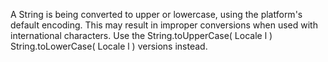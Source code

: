 A String is being converted to upper or lowercase, using the platform's default encoding. This may result in improper conversions when used with international characters. Use the  String.toUpperCase( Locale l ) String.toLowerCase( Locale l ) versions instead.